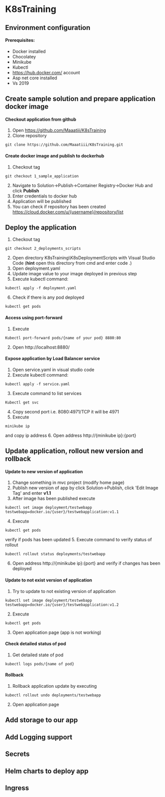 # K8sTraining

## Environment configuration

#### Prerequisites:
* Docker installed
* Chocolatey 
* Minikube
* Kubectl
* https://hub.docker.com/ account
* Asp net core installed
* Vs 2019 

## Create sample solution and prepare application docker image

#### Checkout application from github
1. Open https://github.com/Maaatiii/K8sTraining
2. Clone repository

```
git clone https://github.com/Maaatiii/K8sTraining.git
```
	
#### Create docker image and publish to dockerhub
1. Checkout tag
```
git checkout 1_sample_application
```
2. Navigate to Solution->Publish->Container Registry->Docker Hub and click **Publish**
3. Enter credentials to docker hub
4. Application will be published
5. You can check if repository has been created https://cloud.docker.com/u/{username}/repository/list

## Deploy the application

1. Checkout tag
```
git checkout 2_deployments_scripts
```
2. Open directory K8sTraining\K8sDeploymentScripts with Visual Studio Code (**hint** open this directory from cmd and enter code .)
3. Open deployment.yaml
4. Update image value to your image deployed in previous step
5. Execute kubectl command:
```
kubectl apply -f deployment.yaml
```
6. Check if there is any pod deployed
```
kubectl get pods
```
#### Access using port-forward
1. Execute 
```
Kubectl port-forward pods/{name of your pod} 8880:80
```
2. Open http://localhost:8880/

#### Expose application by Load Balancer service
1. Open service.yaml in visual studio code
2. Execute kubectl command:
```
kubectl apply -f service.yaml
```
3. Execute command to list services
```
Kubectl get svc
```
4. Copy second port i.e.  8080:4971/TCP it will be 4971
5. Execute 
```
minikube ip 
```
and copy ip address
6. Open address http://{minikube ip}:{port}

## Update application, rollout new version and rollback
#### Update to new version of application
1. Change something in mvc project (modify home page)
2. Publish new version of app by click Solution->Publish, click 'Edit Image Tag' and enter **v1.1**
3. After image has been published execute
```
kubectl set image deployment/testwebapp testwebapp=docker.io/{user}/testwebapplication:v1.1
```
4. Execute 
```
kubectl get pods
```
verify if pods has been updated 
5. Execute command to verify status of rollout
```
kubectl rollout status deployments/testwebapp
```
6. Open address http://{minikube ip}:{port} and verify if changes has been deployed

#### Update to not exist version of application
1. Try to update to not existing version of application
```
kubectl set image deployment/testwebapp testwebapp=docker.io/{user}/testwebapplication:v1.2
```
2. Execute 
```
kubectl get pods
```
3. Open application page (app is not working) 

#### Check detailed status of pod
1. Get detailed state of pod
```
kubectl logs pods/{name of pod}
```

#### Rollback 
1. Rollback application update by executing
```
kubectl rollout undo deployments/testwebapp
```
2. Open application page

## Add storage to our app

## Add Logging support

## Secrets 

## Helm charts to deploy app

## Ingress
